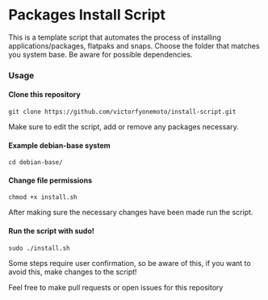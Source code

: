 # Packages Install Script

This is a template script that automates the process of installing applications/packages, flatpaks and snaps. Choose the folder that matches you system base. Be aware for possible dependencies.

### Usage

#### Clone this repository

`git clone https://github.com/victorfyonemoto/install-script.git`

Make sure to edit the script, add or remove any packages necessary.

####  Example debian-base system

`cd debian-base/`

#### Change file permissions

`chmod +x install.sh`

After making sure the necessary changes have been made run the script.

#### Run the script with sudo!

`sudo ./install.sh`

Some steps require user confirmation, so be aware of this, if you want to avoid this, make changes to the script!

Feel free to make pull requests or open issues for this repository
